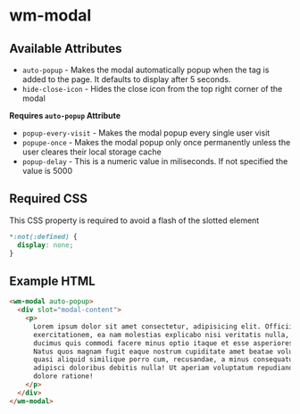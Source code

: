 # wm-modal

## Available Attributes

- `auto-popup` - Makes the modal automatically popup when the tag is added to the page. It defaults to display after 5 seconds.
- `hide-close-icon` - Hides the close icon from the top right corner of the modal

**Requires `auto-popup` Attribute**

- `popup-every-visit` - Makes the modal popup every single user visit
- `popupe-once` - Makes the modal popup only once permanently unless the user cleares their local storage cache
- `popup-delay` - This is a numeric value in miliseconds. If not specified the value is 5000

## Required CSS

This CSS property is required to avoid a flash of the slotted element

```css
*:not(:defined) {
  display: none;
}
```

## Example HTML

```html
<wm-modal auto-popup>
  <div slot="modal-content">
    <p>
      Lorem ipsum dolor sit amet consectetur, adipisicing elit. Officiis quae
      exercitationem, ea nam molestias explicabo nisi veritatis nulla, omnis
      ducimus quis commodi facere minus optio itaque et esse asperiores qui?
      Natus quos magnam fugit eaque nostrum cupiditate amet beatae voluptas
      quasi aliquid similique porro cum, recusandae, a minus consequatur
      adipisci doloribus debitis nulla! Ut aperiam voluptatum repudiandae sed,
      dolore ratione!
    </p>
  </div>
</wm-modal>
```
